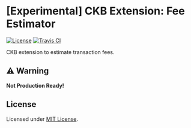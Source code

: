 # [Experimental] CKB Extension: Fee Estimator

[![License]](#license)
[![Travis CI]](https://travis-ci.com/yangby-cryptape/ckb-extension-fee-estimator)

CKB extension to estimate transaction fees.

[License]: https://img.shields.io/badge/License-MIT-blue.svg
[Travis CI]: https://img.shields.io/travis/com/yangby-cryptape/ckb-extension-fee-estimator.svg

## :warning: Warning

**Not Production Ready!**

## License

Licensed under [MIT License].

[MIT License]: LICENSE
